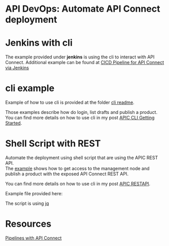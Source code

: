 # API DevOps: Automate API Connect deployment

# Jenkins with cli
The example provided under __jenkins__ is using the cli to interact with API Connect.
Additional example can be found at [CICD Pipeline for API Connect via Jenkins](https://github.com/abhinabsarkar/apiconnect-pipeline-jenkins) 

# cli example

Example of how to use cli is provided at the folder [cli readme](./cli/Readme.md).

Those examples describe how do login, list drafts and publish a product.
You can find more details on how to use cli in my post [APIC CLI Getting Started](https://prichelle.github.io/2020-07-16-APICCLI-start/).
# Shell Script with REST

Automate the deployment using shell script that are using the APIC REST API.   
The [example](./shell/Readme.md) shows how to get access to the management node and publish a product with the exposed API Connect REST API.

You can find more details on how to use cli in my post [APIC RESTAPI](https://prichelle.github.io/2020-08-05-APICREST/).

Example file provided here:   

The script is using [jq](https://github.com/stedolan/jq/releases/download/jq-1.6/jq-linux64)


# Resources

[Pipelines with API Connect](https://chrisphillips-cminion.github.io/apiconnect/2020/09/18/pipelines.html)


